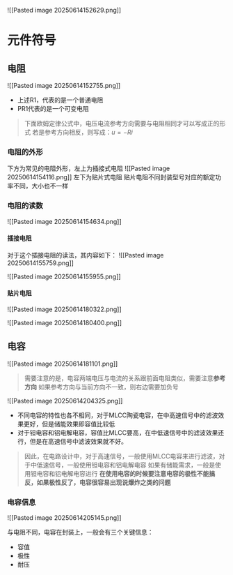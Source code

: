 
![[Pasted image 20250614152629.png]]

# 元件符号

## 电阻
![[Pasted image 20250614152755.png]]
- 上述R1，代表的是一个普通电阻
- PR1代表的是一个可变电阻
> 下面欧姆定律公式中，电压电流参考方向需要与电阻相同才可以写成正的形式
> 若是参考方向相反，则写成：$u=-Ri$

### 电阻的外形
下方为常见的电阻外形，左上为插接式电阻
![[Pasted image 20250614154116.png]]
左下为贴片式电阻
贴片电阻不同封装型号对应的额定功率不同，大小也不一样

### 电阻的读数

![[Pasted image 20250614154634.png]]
#### 插接电阻
对于这个插接电阻的读法，其内容如下：
![[Pasted image 20250614155759.png]]



![[Pasted image 20250614155955.png]]

#### 贴片电阻

![[Pasted image 20250614180322.png]]


![[Pasted image 20250614180400.png]]



## 电容

![[Pasted image 20250614181101.png]]
> 需要注意的是，电容两端电压与电流的关系跟前面电阻类似，需要注意**参考方向**
> 如果参考方向与当前方向不一致，则右边需要加负号


![[Pasted image 20250614204325.png]]

- 不同电容的特性也各不相同，对于MLCC陶瓷电容，在中高速信号中的滤波效果更好，但是储能效果即容值比较低
- 对于钽电容和铝电解电容，容值比MLCC要高，在中低速信号中的滤波效果还行，但是在高速信号中滤波效果就不好。
>因此，在电路设计中，对于高速信号，一般使用MLCC电容来进行滤波，对于中低速信号，一般使用钽电容和铝电解电容
>如果有储能需求，一般是使用钽电容和铝电解电容进行
> **在使用电容的时候要注意电容的极性不能搞反，如果极性反了，电容很容易出现说爆炸之类的问题**

### 电容信息

![[Pasted image 20250614205145.png]]

与电阻不同，电容在封装上，一般会有三个关键信息：
- 容值
- 极性
- 耐压

